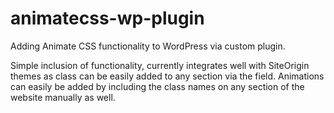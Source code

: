 # animatecss-wp-plugin
Adding Animate CSS functionality to WordPress via custom plugin. 

Simple inclusion of functionality, currently integrates well with SiteOrigin themes as class can be easily added to any section via the field. Animations can easily be added by including the class names on any section of the website manually as well.
